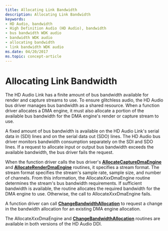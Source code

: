 ```yaml
---
title: Allocating Link Bandwidth
description: Allocating Link Bandwidth
keywords:
- HD Audio, bandwidth
- High Definition Audio (HD Audio), bandwidth
- bus bandwidth WDK audio
- bandwidth WDK audio
- allocating bandwidth
- link bandwidth WDK audio
ms.date: 04/20/2017
ms.topic: concept-article
---
```


# Allocating Link Bandwidth


The HD Audio Link has a finite amount of bus bandwidth available for render and capture streams to use. To ensure glitchless audio, the HD Audio bus driver manages bus bandwidth as a shared resource. When a function driver allocates a DMA engine, it must also allocate a portion of the available bus bandwidth for the DMA engine's render or capture stream to use.

A fixed amount of bus bandwidth is available on the HD Audio Link's serial data in (SDI) lines and on the serial data out (SDO) lines. The HD Audio bus driver monitors bandwidth consumption separately on the SDI and SDO lines. If a request to allocate input or output bus bandwidth exceeds the available bandwidth, the bus driver fails the request.

When the function driver calls the bus driver's [**AllocateCaptureDmaEngine**](/windows-hardware/drivers/ddi/hdaudio/nc-hdaudio-pallocate_capture_dma_engine) and [**AllocateRenderDmaEngine**](/windows-hardware/drivers/ddi/hdaudio/nc-hdaudio-pallocate_render_dma_engine) routines, it specifies a stream format. The stream format specifies the stream's sample rate, sample size, and number of channels. From this information, the Allocate*Xxx*DmaEngine routine determines the stream's bus bandwidth requirements. If sufficient bandwidth is available, the routine allocates the required bandwidth for the DMA engine to use. Otherwise, the call to Allocate*Xxx*DmaEngine fails.

A function driver can call [**ChangeBandwidthAllocation**](/windows-hardware/drivers/ddi/hdaudio/nc-hdaudio-pchange_bandwidth_allocation) to request a change in the bandwidth allocation for an existing DMA engine allocation.

The Allocate*Xxx*DmaEngine and [**ChangeBandwidthAllocation**](/windows-hardware/drivers/ddi/hdaudio/nc-hdaudio-pchange_bandwidth_allocation) routines are available in both versions of the HD Audio DDI.

 

